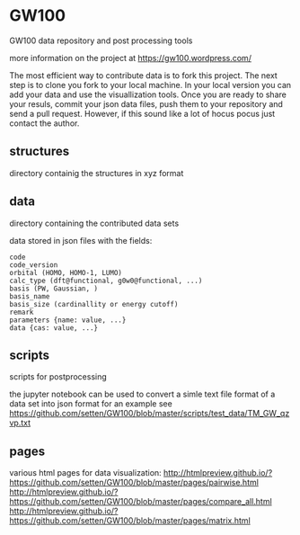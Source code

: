 # GW100
GW100 data repository and post processing tools

more information on the project at https://gw100.wordpress.com/

The most efficient way to contribute data is to fork this project. The next step is to clone you fork to your local machine. In your local version you can add your data and use the visuallization tools. Once you are ready to share your resuls, commit your json data files, push them to your repository and send a pull request. However, if this sound like a lot of hocus pocus just contact the author.

structures
----------
directory containig the structures in xyz format

data
----
directory containing the contributed data sets

data stored in json files with the fields:
```
code 
code_version
orbital (HOMO, HOMO-1, LUMO)
calc_type (dft@functional, g0w0@functional, ...)
basis (PW, Gaussian, )
basis_name 
basis_size (cardinallity or energy cutoff)
remark
parameters {name: value, ...}
data {cas: value, ...}
```

scripts
-------
scripts for postprocessing

the jupyter notebook can be used to convert a simle text file format of a data set into json format for an example see
https://github.com/setten/GW100/blob/master/scripts/test_data/TM_GW_qzvp.txt

pages
-----
various html pages for data visualization:
http://htmlpreview.github.io/?https://github.com/setten/GW100/blob/master/pages/pairwise.html
http://htmlpreview.github.io/?https://github.com/setten/GW100/blob/master/pages/compare_all.html
http://htmlpreview.github.io/?https://github.com/setten/GW100/blob/master/pages/matrix.html
